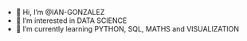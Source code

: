 - 👋 Hi, I’m @IAN-GONZALEZ
- 👀 I’m interested in DATA SCIENCE
- 🌱 I’m currently learning PYTHON, SQL, MATHS and VISUALIZATION

<!---
IAN-GONZALEZ/IAN-GONZALEZ is a ✨ special ✨ repository because its `README.md` (this file) appears on your GitHub profile.
You can click the Preview link to take a look at your changes.
--->
